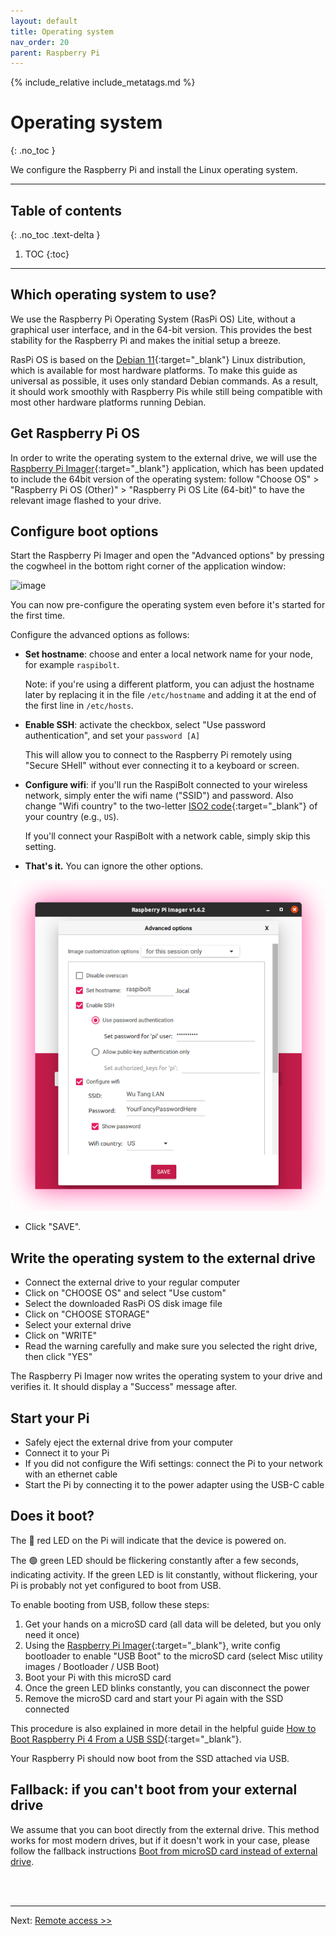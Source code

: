```yaml
---
layout: default
title: Operating system
nav_order: 20
parent: Raspberry Pi
---
```

<!-- markdownlint-disable MD014 MD022 MD025 MD033 MD040 -->
{% include_relative include_metatags.md %}

# Operating system
{: .no_toc }

We configure the Raspberry Pi and install the Linux operating system.

---

## Table of contents
{: .no_toc .text-delta }

1. TOC
{:toc}

---

## Which operating system to use?

We use the Raspberry Pi Operating System (RasPi OS) Lite, without a graphical user interface, and in the 64-bit version.
This provides the best stability for the Raspberry Pi and makes the initial setup a breeze.

RasPi OS is based on the [Debian 11](https://www.debian.org/){:target="_blank"} Linux distribution, which is available for most  hardware platforms.
To make this guide as universal as possible, it uses only standard Debian commands.
As a result, it should work smoothly with Raspberry Pis while still being compatible with most other hardware platforms running Debian.

## Get Raspberry Pi OS

In order to write the operating system to the external drive, we will use the [Raspberry Pi Imager](https://www.raspberrypi.com/software/){:target="_blank"} application, which has been updated to include the 64bit version of the operating system: follow "Choose OS" > "Raspberry Pi OS (Other)" > "Raspberry Pi OS Lite (64-bit)" to have the relevant image flashed to your drive.

## Configure boot options

Start the Raspberry Pi Imager and open the "Advanced options" by pressing the cogwheel in the bottom right corner of the application window:

![image](https://user-images.githubusercontent.com/19550140/152545918-1cfb4869-87f5-4b4f-bcdb-5da6fb7d148b.png)

You can now pre-configure the operating system even before it's started for the first time.

Configure the advanced options as follows:

* **Set hostname**: choose and enter a local network name for your node, for example `raspibolt`.

  Note: if you're using a different platform, you can adjust the hostname later by replacing it in the file `/etc/hostname` and adding it at the end of the first line in `/etc/hosts`.

* **Enable SSH**: activate the checkbox, select "Use password authentication", and set your `password [A]`

  This will allow you to connect to the Raspberry Pi remotely using "Secure SHell" without ever connecting it to a keyboard or screen.

* **Configure wifi**: if you'll run the RaspiBolt connected to your wireless network, simply enter the wifi name ("SSID") and password.
  Also change "Wifi country" to the two-letter [ISO2 code](https://www.iso.org/obp/ui/#search){:target="_blank"} of your country (e.g., `US`).

  If you'll connect your RaspiBolt with a network cable, simply skip this setting.

* **That's it.**
  You can ignore the other options.

![Raspberry Pi Imager: advanced settings](images/operating-system_imager-settings.png)

* Click "SAVE".

## Write the operating system to the external drive

* Connect the external drive to your regular computer
* Click on "CHOOSE OS" and select "Use custom"
* Select the downloaded RasPi OS disk image file
* Click on "CHOOSE STORAGE"
* Select your external drive
* Click on "WRITE"
* Read the warning carefully and make sure you selected the right drive, then click "YES"

The Raspberry Pi Imager now writes the operating system to your drive and verifies it.
It should display a "Success" message after.

## Start your Pi

* Safely eject the external drive from your computer
* Connect it to your Pi
* If you did not configure the Wifi settings: connect the Pi to your network with an ethernet cable
* Start the Pi by connecting it to the power adapter using the USB-C cable

## Does it boot?

The 🔴 red LED on the Pi will indicate that the device is powered on.

The 🟢 green LED should be flickering constantly after a few seconds, indicating activity.
If the green LED is lit constantly, without flickering, your Pi is probably not yet configured to boot from USB.

To enable booting from USB, follow these steps:

1. Get your hands on a microSD card (all data will be deleted, but you only need it once)
1. Using the [Raspberry Pi Imager](https://www.raspberrypi.com/software/){:target="_blank"}, write config bootloader to enable "USB Boot" to the microSD card
  (select Misc utility images / Bootloader / USB Boot)
1. Boot your Pi with this microSD card
1. Once the green LED blinks constantly, you can disconnect the power
1. Remove the microSD card and start your Pi again with the SSD connected

This procedure is also explained in more detail in the helpful guide [How to Boot Raspberry Pi 4 From a USB SSD](https://www.tomshardware.com/how-to/boot-raspberry-pi-4-usb){:target="_blank"}.

Your Raspberry Pi should now boot from the SSD attached via USB.

## Fallback: if you can't boot from your external drive

We assume that you can boot directly from the external drive.
This method works for most modern drives, but if it doesn't work in your case, please follow the fallback instructions [Boot from microSD card instead of external drive](bonus/raspberry-pi/boot-from-microsd-card.md).

<br /><br />

---

Next: [Remote access >>](remote-access.md)

